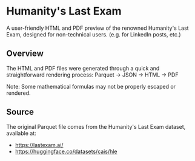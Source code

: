 # Humanity's Last Exam

A user-friendly HTML and PDF preview of the renowned Humanity's Last Exam, designed for non-technical users.
(e.g. for LinkedIn posts, etc.)

## Overview

The HTML and PDF files were generated through a quick and straightforward rendering process:
Parquet → JSON → HTML → PDF

Note: Some mathematical formulas may not be properly escaped or rendered.

## Source

The original Parquet file comes from the Humanity's Last Exam dataset, available at:

- https://lastexam.ai/
- https://huggingface.co/datasets/cais/hle
